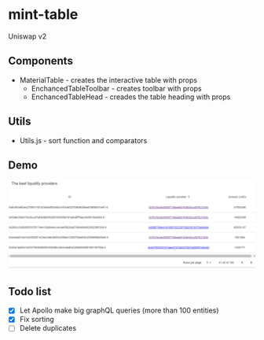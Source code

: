 # mint-table

Uniswap v2

## Components 
 - MaterialTable - creates the interactive table with props
   - EnchancedTableToolbar - creates toolbar with props
   - EnchancedTableHead - creades the table heading with props
   
## Utils
  - Utils.js - sort function and comparators
  
## Demo
![Somth went wrong](/img/demo.png)

## Todo list
- [x] Let Apollo make big graphQL queries (more than 100 entities) 
- [x] Fix sorting
- [ ] Delete duplicates
